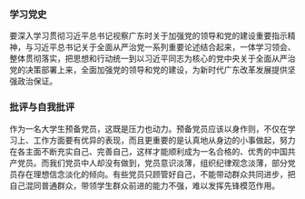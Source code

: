### 学习党史

要深入学习贯彻习近平总书记视察广东时关于加强党的领导和党的建设重要指示精神，与习近平总书记关于全面从严治党一系列重要论述结合起来，一体学习领会、整体贯彻落实，把思想和行动统一到以习近平同志为核心的党中央关于全面从严治党的决策部署上来，全面加强党的领导和党的建设，为新时代广东改革发展提供坚强政治保证。



### 批评与自我批评

作为一名大学生预备党员，这既是压力也动力。预备党员应该以身作则，不仅在学习上、工作方面要有优异的表现，而且更重要的是认真地从身边的小事做起，努力在各主面不断充实自己、完善自己，这样才能顺利成为一名合格的、优秀的中国共产党员。而我们党员中人却没有做到，党员意识淡薄，组织纪律观念淡薄，部分党员存在理想信念淡化的倾向。有些党员只顾管好自己，不能带动群众共同进步，把自己混同普通群众，带领学生群众前进的能力不强，难以发挥先锋模范作用。